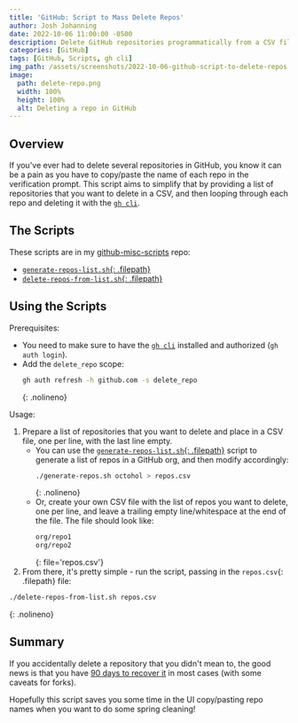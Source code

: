 ```yaml
---
title: 'GitHub: Script to Mass Delete Repos'
author: Josh Johanning
date: 2022-10-06 11:00:00 -0500
description: Delete GitHub repositories programmatically from a CSV file
categories: [GitHub]
tags: [GitHub, Scripts, gh cli]
img_path: /assets/screenshots/2022-10-06-github-script-to-delete-repos
image:
  path: delete-repo.png
  width: 100%
  height: 100%
  alt: Deleting a repo in GitHub
---
```


## Overview

If you've ever had to delete several repositories in GitHub, you know it can be a pain as you have to copy/paste the name of each repo in the verification prompt. This script aims to simplify that by providing a list of repositories that you want to delete in a CSV, and then looping through each repo and deleting it with the [`gh cli`](https://cli.github.com/).

## The Scripts

These scripts are in my [github-misc-scripts](https://github.com/joshjohanning/github-misc-scripts) repo:

- [`generate-repos-list.sh`{: .filepath}](https://github.com/joshjohanning/github-misc-scripts/blob/main/scripts/generate-repos-list.sh)
- [`delete-repos-from-list.sh`{: .filepath}](https://github.com/joshjohanning/github-misc-scripts/blob/main/scripts/delete-repos-from-list.sh)

## Using the Scripts

Prerequisites:

- You need to make sure to have the [`gh cli`](https://cli.github.com/) installed and authorized (`gh auth login`).
- Add the `delete_repo` scope:
  ```bash
  gh auth refresh -h github.com -s delete_repo
  ```
  {: .nolineno}

Usage:

1. Prepare a list of repositories that you want to delete and place in a CSV file, one per line, with the last line empty.
    - You can use the [`generate-repos-list.sh`{: .filepath}](https://github.com/joshjohanning/github-misc-scripts/blob/main/scripts/generate-repos-list.sh) script to generate a list of repos in a GitHub org, and then modify accordingly: 
      ```bash
      ./generate-repos.sh octohol > repos.csv
      ```
      {: .nolineno}
    - Or, create your own CSV file with the list of repos you want to delete, one per line, and leave a trailing empty line/whitespace at the end of the file. The file should look like: 
      ```sh
      org/repo1
      org/repo2

      ```
      {: file='repos.csv'}
2. From there, it's pretty simple - run the script, passing in the `repos.csv`{: .filepath} file:

```bash
./delete-repos-from-list.sh repos.csv
```
{: .nolineno}

## Summary

If you accidentally delete a repository that you didn't mean to, the good news is that you have [90 days to recover it](https://docs.github.com/en/repositories/creating-and-managing-repositories/restoring-a-deleted-repository) in most cases (with some caveats for forks). 

Hopefully this script saves you some time in the UI copy/pasting repo names when you want to do some spring cleaning!
